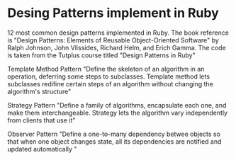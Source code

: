 Desing Patterns implement in Ruby
====================

12 most common design patterns implemented in Ruby.
The book reference is "Design Patterns: Elements of Reusable Object-Oriented Software"  by Ralph Johnson, John Vlissides, Richard Helm, and Erich Gamma.
The code is taken from the Tutplus course titled "Design Patterns in Ruby"

Template Method Pattern
"Define the skeleton of an algorithm in an operation, deferring some steps to subclasses. Template method lets subclasses redifine certain steps of an algorithm without changing the algorithm's structure"

Strategy Pattern
"Define a family of algorithms, encapsulate each one, and make them interchangeable. Strategy lets the algorithm vary independently from clients that use it"

Observer Pattern
"Define a one-to-many dependency betwee objects so that when one object changes state, all its dependencies are notified and updated automatically "
